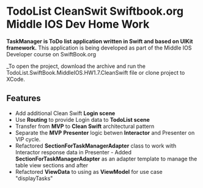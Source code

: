 # TodoList CleanSwit Swiftbook.org Middle IOS Dev Home Work

**TaskManager is ToDo list application written in Swift and based on UIKit framework.**
This application is being developed as part of the Middle IOS Developer course on SwiftBook.org

_To open the project, download the archive and run the TodoList.SwiftBook.MiddleIOS.HW1.7.CleanSwift file or clone project to XCode.


## Features
- Add additional Clean Swift **Login scene**
- Use **Routing** to provide Login data to **TodoList scene**
- Transfer from **MVP** to **Clean Swift** architectural pattern
- Separate the **MVP** **Presenter** logic betwen **Interactor** and Presenter on VIP cycle.
- Refactored **SectionForTaskManagerAdapter** class to work with Interactor response data in Presenter
- Added **SectionForTaskManagerAdapter** as an adapter template to manage the table view sections and after 
- Refactored **ViewData** to using as **ViewModel** for use case "displayTasks" 
